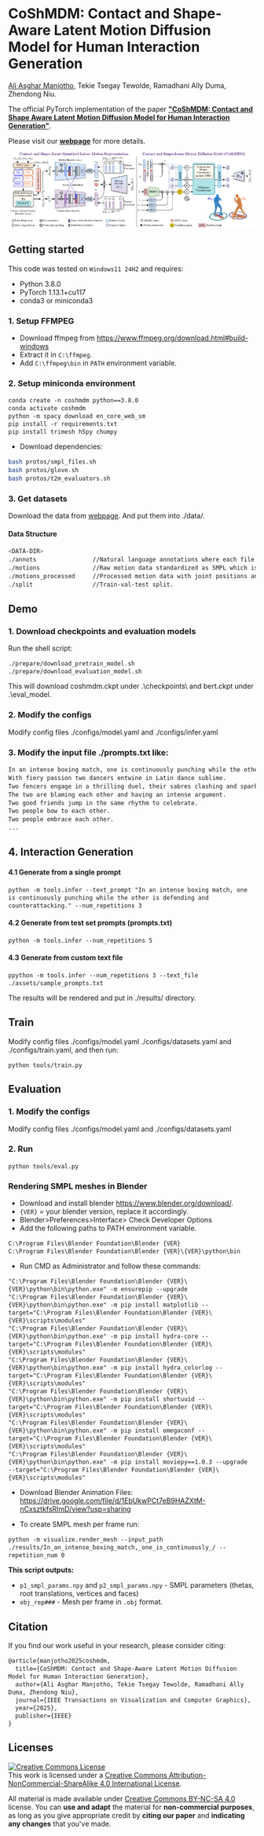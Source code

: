 # CoShMDM: Contact and Shape-Aware Latent Motion Diffusion Model for Human Interaction Generation
[Ali Asghar Manjotho](https://github.com/AliManjotho), Tekie Tsegay Tewolde, Ramadhani Ally Duma, Zhendong Niu.

The official PyTorch implementation of the paper [**"CoShMDM: Contact and Shape Aware Latent Motion Diffusion Model for Human Interaction Generation"**](https://alimanjotho.github.io/coshmdm/).

Please visit our [**webpage**](https://alimanjotho.github.io/coshmdm/) for more details.




![teaser](./assets/model.png)



## Getting started

This code was tested on `Windows11 24H2` and requires:

* Python 3.8.0
* PyTorch 1.13.1+cu117
* conda3 or miniconda3

### 1. Setup FFMPEG
* Download ffmpeg from https://www.ffmpeg.org/download.html#build-windows
* Extract it in `C:\ffmpeg`.
* Add `C:\ffmpeg\bin` in `PATH` environment variable.


### 2. Setup miniconda environment
```shell
conda create -n coshmdm python==3.8.0
conda activate coshmdm
python -m spacy download en_core_web_sm
pip install -r requirements.txt
pip install trimesh h5py chumpy
```

* Download dependencies:

```bash
bash protos/smpl_files.sh
bash protos/glove.sh
bash protos/t2m_evaluators.sh
```



### 3. Get datasets

Download the data from [webpage](https://tr3e.github.io/intergen-page/). And put them into ./data/.

#### Data Structure
```sh
<DATA-DIR>
./annots                //Natural language annotations where each file consisting of three sentences.
./motions               //Raw motion data standardized as SMPL which is similiar to AMASS.
./motions_processed     //Processed motion data with joint positions and rotations (6D representation) of SMPL 22 joints kinematic structure.
./split                 //Train-val-test split.
```



## Demo

### 1. Download checkpoints and evaluation models
Run the shell script:

```shell
./prepare/download_pretrain_model.sh
./prepare/download_evaluation_model.sh
```
This will download coshmdm.ckpt under .\checkpoints\ and bert.ckpt under .\eval_model\.

### 2. Modify the configs
Modify config files ./configs/model.yaml and ./configs/infer.yaml


### 3. Modify the input file ./prompts.txt like:

```sh
In an intense boxing match, one is continuously punching while the other is defending and counterattacking.
With fiery passion two dancers entwine in Latin dance sublime.
Two fencers engage in a thrilling duel, their sabres clashing and sparking as they strive for victory.
The two are blaming each other and having an intense argument.
Two good friends jump in the same rhythm to celebrate.
Two people bow to each other.
Two people embrace each other.
...
```


## 4. Interaction Generation

#### 4.1 Generate from a single prompt

```shell
python -m tools.infer --text_prompt "In an intense boxing match, one is continuously punching while the other is defending and counterattacking." --num_repetitions 3
```

#### 4.2 Generate from test set prompts (prompts.txt)

```shell
python -m tools.infer --num_repetitions 5
```

#### 4.3 Generate from custom text file

```shell
ppython -m tools.infer --num_repetitions 3 --text_file ./assets/sample_prompts.txt
```

The results will be rendered and put in ./results/ directory.




## Train

Modify config files ./configs/model.yaml ./configs/datasets.yaml and ./configs/train.yaml, and then run:

```shell
python tools/train.py
```


## Evaluation

### 1. Modify the configs
Modify config files ./configs/model.yaml and ./configs/datasets.yaml

### 2. Run
```shell
python tools/eval.py
```


### Rendering SMPL meshes  in Blender

* Download and install blender https://www.blender.org/download/.
* `{VER}` = your blender version, replace it accordingly.
* Blender>Preferences>Interface> Check Developer Options
* Add the following paths to PATH environment variable.
```shell
C:\Program Files\Blender Foundation\Blender {VER}
C:\Program Files\Blender Foundation\Blender {VER}\{VER}\python\bin
```
* Run CMD as Administrator and follow these commands:
```shell
"C:\Program Files\Blender Foundation\Blender {VER}\{VER}\python\bin\python.exe" -m ensurepip --upgrade
"C:\Program Files\Blender Foundation\Blender {VER}\{VER}\python\bin\python.exe" -m pip install matplotlib --target="C:\Program Files\Blender Foundation\Blender {VER}\{VER}\scripts\modules"
"C:\Program Files\Blender Foundation\Blender {VER}\{VER}\python\bin\python.exe" -m pip install hydra-core --target="C:\Program Files\Blender Foundation\Blender {VER}\{VER}\scripts\modules"
"C:\Program Files\Blender Foundation\Blender {VER}\{VER}\python\bin\python.exe" -m pip install hydra_colorlog --target="C:\Program Files\Blender Foundation\Blender {VER}\{VER}\scripts\modules"
"C:\Program Files\Blender Foundation\Blender {VER}\{VER}\python\bin\python.exe" -m pip install shortuuid --target="C:\Program Files\Blender Foundation\Blender {VER}\{VER}\scripts\modules"
"C:\Program Files\Blender Foundation\Blender {VER}\{VER}\python\bin\python.exe" -m pip install omegaconf --target="C:\Program Files\Blender Foundation\Blender {VER}\{VER}\scripts\modules"
"C:\Program Files\Blender Foundation\Blender {VER}\{VER}\python\bin\python.exe" -m pip install moviepy==1.0.3 --upgrade  --target="C:\Program Files\Blender Foundation\Blender {VER}\{VER}\scripts\modules"
```

* Download Blender Animation Files:
https://drive.google.com/file/d/1EbUkwPCt7eB9HAZXtM-nCxsztkfsRImD/view?usp=sharing

* To create SMPL mesh per frame run:

```shell
python -m visualize.render_mesh --input_path ./results/In_an_intense_boxing_match,_one_is_continuously_/ --repetition_num 0
```

**This script outputs:**
* `p1_smpl_params.npy` and `p2_smpl_params.npy` - SMPL parameters (thetas, root translations, vertices and faces)
* `obj_rep###` - Mesh per frame in `.obj` format.






## Citation

If you find our work useful in your research, please consider citing:

```
@article{manjotho2025coshmdm,
  title={CoShMDM: Contact and Shape-Aware Latent Motion Diffusion Model for Human Interaction Generation},
  author={Ali Asghar Manjotho, Tekie Tsegay Tewolde, Ramadhani Ally Duma, Zhendong Niu},
  journal={IEEE Transactions on Visualization and Computer Graphics},
  year={2025},
  publisher={IEEE}
}
```



## Licenses
<a rel="license" href="http://creativecommons.org/licenses/by-nc-sa/4.0/"><img alt="Creative Commons License" style="border-width:0" src="https://i.creativecommons.org/l/by-nc-sa/4.0/80x15.png" /></a><br />This work is licensed under a <a rel="license" href="http://creativecommons.org/licenses/by-nc-sa/4.0/">Creative Commons Attribution-NonCommercial-ShareAlike 4.0 International License</a>.

All material is made available under [Creative Commons BY-NC-SA 4.0](https://creativecommons.org/licenses/by-nc-sa/4.0/legalcode) license. You can **use and adapt** the material for **non-commercial purposes**, as long as you give appropriate credit by **citing our paper** and **indicating any changes** that you've made.
